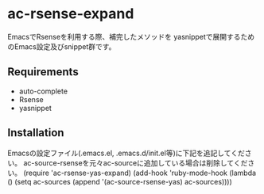 # ac-rsense-expand
EmacsでRsenseを利用する際、補完したメソッドを
yasnippetで展開するためのEmacs設定及びsnippet群です。

## Requirements
* auto-complete
* Rsense
* yasnippet

## Installation
Emacsの設定ファイル(.emacs.el, .emacs.d/init.el等)に下記を追記してください。
ac-source-rsenseを元々ac-sourceに追加している場合は削除してください。
    (require 'ac-rsense-yas-expand)
    (add-hook 'ruby-mode-hook
         (lambda ()
           (setq ac-sources (append '(ac-source-rsense-yas) ac-sources))))